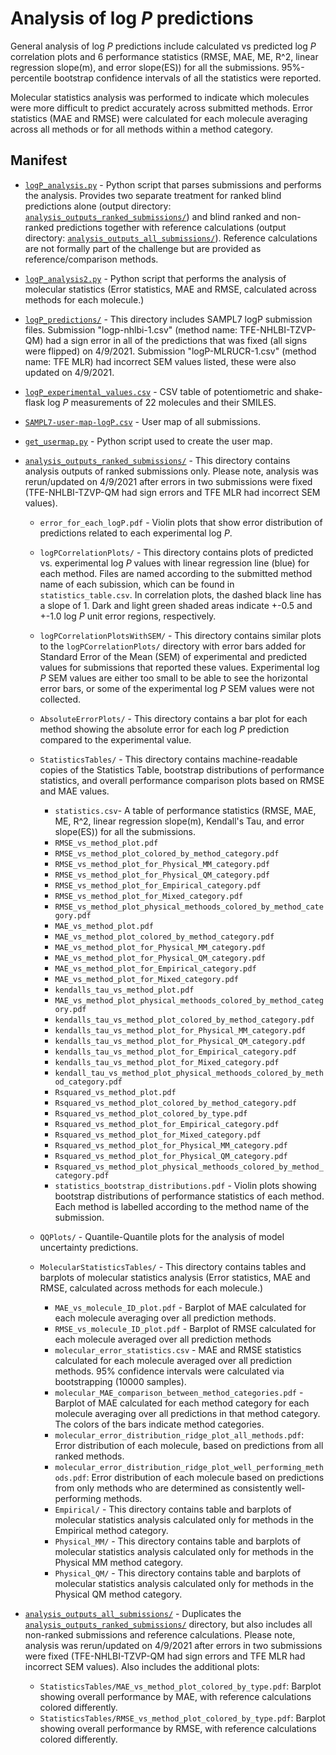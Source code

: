 # Analysis of log *P* predictions

General analysis of log *P* predictions include calculated vs predicted log *P* correlation plots and 6 performance statistics (RMSE, MAE, ME, R^2, linear regression slope(m), and error slope(ES)) for all the submissions.
95%-percentile bootstrap confidence intervals of all the statistics were reported.

Molecular statistics analysis was performed to indicate which molecules were more difficult to predict accurately across submitted methods. Error statistics (MAE and RMSE) were calculated for each molecule averaging across all methods or for all methods within a method category.

## Manifest
- [`logP_analysis.py`](logP_analysis.py) - Python script that parses submissions and performs the analysis. Provides two separate treatment for ranked blind predictions alone (output directory: [`analysis_outputs_ranked_submissions/`](analysis_outputs_ranked_submissions/)) and blind ranked and non-ranked predictions together with reference calculations (output directory: [`analysis_outputs_all_submissions/`](analysis_outputs_all_submissions/)). Reference calculations are not formally part of the challenge but are provided as reference/comparison methods.
- [`logP_analysis2.py`](logP_analysis2.py) - Python script that performs the analysis of molecular statistics (Error statistics, MAE and RMSE, calculated across methods for each molecule.)
- [`logP_predictions/`](logP_predictions/) - This directory includes SAMPL7 logP submission files. Submission "logp-nhlbi-1.csv" (method name: TFE-NHLBI-TZVP-QM) had a sign error in all of the predictions that was fixed (all signs were flipped) on 4/9/2021. Submission "logP-MLRUCR-1.csv" (method name: TFE MLR) had incorrect SEM values listed, these were also updated on 4/9/2021.
- [`logP_experimental_values.csv`](logP_experimental_values.csv) -  CSV table of potentiometric and shake-flask log *P* measurements of 22 molecules and their SMILES.
- [`SAMPL7-user-map-logP.csv`](SAMPL7-user-map-logP.csv) - User map of all submissions.
- [`get_usermap.py`](get_usermap.py) - Python script used to create the user map.
- [`analysis_outputs_ranked_submissions/`](analysis_outputs_ranked_submissions/) - This directory contains analysis outputs of ranked submissions only. Please note, analysis was rerun/updated on 4/9/2021 after errors in two submissions were fixed (TFE-NHLBI-TZVP-QM had sign errors and TFE MLR had incorrect SEM values).
    - `error_for_each_logP.pdf` - Violin plots that show error distribution of predictions related to each experimental log *P*.
    - `logPCorrelationPlots/` - This directory contains plots of predicted vs. experimental log *P* values with linear regression line (blue) for each method. Files are named according to the submitted method name of each subission, which can be found in `statistics_table.csv`. In correlation plots, the dashed black line has a slope of 1. Dark and light green shaded areas indicate +-0.5 and +-1.0 log *P* unit error regions, respectively.
    - `logPCorrelationPlotsWithSEM/` - This directory contains similar plots to the `logPCorrelationPlots/` directory with error bars added for Standard Error of the Mean (SEM) of experimental and predicted values for submissions that reported these values. Experimental log *P* SEM values are either too small to be able to see the horizontal error bars, or some of the experimental log *P* SEM values were not collected.
    - `AbsoluteErrorPlots/` - This directory contains a bar plot for each method showing the absolute error for each log *P* prediction compared to the experimental value.
    - `StatisticsTables/` - This directory contains machine-readable copies of the Statistics Table, bootstrap distributions of performance statistics, and overall performance comparison plots based on RMSE and MAE values.
        - `statistics.csv`- A table of performance statistics (RMSE, MAE, ME, R^2, linear regression slope(m), Kendall's Tau, and error slope(ES)) for all the submissions.
        - `RMSE_vs_method_plot.pdf`
        - `RMSE_vs_method_plot_colored_by_method_category.pdf`
        - `RMSE_vs_method_plot_for_Physical_MM_category.pdf`
        - `RMSE_vs_method_plot_for_Physical_QM_category.pdf`
        - `RMSE_vs_method_plot_for_Empirical_category.pdf`
        - `RMSE_vs_method_plot_for_Mixed_category.pdf`
        - `RMSE_vs_method_plot_physical_methoods_colored_by_method_category.pdf`
        - `MAE_vs_method_plot.pdf`
        - `MAE_vs_method_plot_colored_by_method_category.pdf`
        - `MAE_vs_method_plot_for_Physical_MM_category.pdf`
        - `MAE_vs_method_plot_for_Physical_QM_category.pdf`
        - `MAE_vs_method_plot_for_Empirical_category.pdf`
        - `MAE_vs_method_plot_for_Mixed_category.pdf`
        - `kendalls_tau_vs_method_plot.pdf`
        - `MAE_vs_method_plot_physical_methoods_colored_by_method_category.pdf`
        - `kendalls_tau_vs_method_plot_colored_by_method_category.pdf`
        - `kendalls_tau_vs_method_plot_for_Physical_MM_category.pdf`
        - `kendalls_tau_vs_method_plot_for_Physical_QM_category.pdf`
        - `kendalls_tau_vs_method_plot_for_Empirical_category.pdf`
        - `kendalls_tau_vs_method_plot_for_Mixed_category.pdf`
        - `kendall_tau_vs_method_plot_physical_methoods_colored_by_method_category.pdf`
        - `Rsquared_vs_method_plot.pdf`                            
        - `Rsquared_vs_method_plot_colored_by_method_category.pdf`                 
        - `Rsquared_vs_method_plot_colored_by_type.pdf`
        - `Rsquared_vs_method_plot_for_Empirical_category.pdf`
        - `Rsquared_vs_method_plot_for_Mixed_category.pdf`
        - `Rsquared_vs_method_plot_for_Physical_MM_category.pdf`
        - `Rsquared_vs_method_plot_for_Physical_QM_category.pdf`
        - `Rsquared_vs_method_plot_physical_methoods_colored_by_method_category.pdf`
        - `statistics_bootstrap_distributions.pdf` - Violin plots showing bootstrap distributions of performance statistics of each method. Each method is labelled according to the method name of the submission.

    - `QQPlots/` - Quantile-Quantile plots for the analysis of model uncertainty predictions.
    - `MolecularStatisticsTables/` - This directory contains tables and barplots of molecular statistics analysis (Error statistics, MAE and RMSE, calculated across methods for each molecule.)
        - `MAE_vs_molecule_ID_plot.pdf` - Barplot of MAE calculated for each molecule averaging over all prediction methods.
        - `RMSE_vs_molecule_ID_plot.pdf` - Barplot of RMSE calculated for each molecule averaged over all prediction methods
        - `molecular_error_statistics.csv` - MAE and RMSE statistics calculated for each molecule averaged over all prediction methods. 95% confidence intervals were calculated via bootstrapping (10000 samples).
        - `molecular_MAE_comparison_between_method_categories.pdf` - Barplot of MAE calculated for each method category for each molecule averaging over all predictions in that method category. The colors of the bars indicate method categories.
        - `molecular_error_distribution_ridge_plot_all_methods.pdf`: Error distribution of each molecule, based on predictions from all ranked methods.
        - `molecular_error_distribution_ridge_plot_well_performing_methods.pdf`: Error distribution of each molecule based on predictions from only methods who are determined as consistently well-performing methods.
        - `Empirical/` - This directory contains table and barplots of molecular statistics analysis calculated only for methods in the Empirical method category.
        - `Physical_MM/` - This directory contains table and barplots of molecular statistics analysis calculated only for methods in the Physical MM method category.
        - `Physical_QM/` - This directory contains table and barplots of molecular statistics analysis calculated only for methods in the Physical QM method category.

- [`analysis_outputs_all_submissions/`](analysis_outputs_all_submissions/) - Duplicates the [`analysis_outputs_ranked_submissions/`](analysis_outputs_ranked_submissions/) directory, but also includes all non-ranked submissions and reference calculations. Please note, analysis was rerun/updated on 4/9/2021 after errors in two submissions were fixed (TFE-NHLBI-TZVP-QM had sign errors and TFE MLR had incorrect SEM values). Also includes the additional plots:
    - `StatisticsTables/MAE_vs_method_plot_colored_by_type.pdf`: Barplot showing overall performance by MAE, with reference calculations colored differently.
    - `StatisticsTables/RMSE_vs_method_plot_colored_by_type.pdf`: Barplot showing overall performance by RMSE, with reference calculations colored differently.
